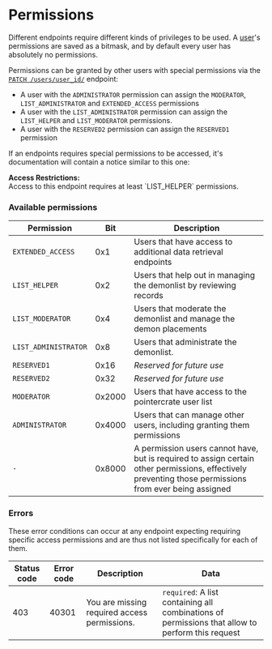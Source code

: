 <div class='panel fade js-scroll-anim' data-anim='fade'>

# Permissions

Different endpoints require different kinds of privileges to be used.
A [user](/documentation/objects/#user)'s permissions are saved as a bitmask, and by default every user has absolutely no permissions.

Permissions can be granted by other users with special permissions via the [`PATCH /users/user_id/`](/documentation/users/#patch-user) endpoint:

- A user with the `ADMINISTRATOR` permission can assign the `MODERATOR`, `LIST_ADMINISTRATOR` and `EXTENDED_ACCESS` permissions
- A user with the `LIST_ADMINISTRATOR` permission can assign the `LIST_HELPER` and `LIST_MODERATOR` permissions.
- A user with the `RESERVED2` permission can assign the `RESERVED1` permission

If an endpoints requires special permissions to be accessed, it's documentation will contain a notice similar to this one:

<div class='info-yellow'>
<b>Access Restrictions:</b><br>
Access to this endpoint requires at least `LIST_HELPER` permissions.
</div>

### Available permissions

| Permission           | Bit    | Description                                                                                                                                            |
| -------------------- | ------ | ------------------------------------------------------------------------------------------------------------------------------------------------------ |
| `EXTENDED_ACCESS`    | 0x1    | Users that have access to additional data retrieval endpoints                                                                                          |
| `LIST_HELPER`        | 0x2    | Users that help out in managing the demonlist by reviewing records                                                                                     |
| `LIST_MODERATOR`     | 0x4    | Users that moderate the demonlist and manage the demon placements                                                                                      |
| `LIST_ADMINISTRATOR` | 0x8    | Users that administrate the demonlist.                                                                                                                 |
| `RESERVED1`          | 0x16   | _Reserved for future use_                                                                                                                              |
| `RESERVED2`          | 0x32   | _Reserved for future use_                                                                                                                              |
| `MODERATOR`          | 0x2000 | Users that have access to the pointercrate user list                                                                                                   |
| `ADMINISTRATOR`      | 0x4000 | Users that can manage other users, including granting them permissions                                                                                 |
| `-`                  | 0x8000 | A permission users cannot have, but is required to assign certain other permissions, effectively preventing those permissions from ever being assigned |

### Errors

These error conditions can occur at any endpoint expecting requiring specific access permissions and are thus not listed specifically for each of them.

| Status code | Error code | Description                                  | Data                                                                                             |
| ----------- | ---------- | -------------------------------------------- | ------------------------------------------------------------------------------------------------ |
| 403         | 40301      | You are missing required access permissions. | `required`: A list containing all combinations of permissions that allow to perform this request |

</div>
